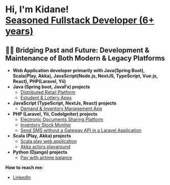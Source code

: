 <h1>Hi, I'm Kidane! <br/><a href="https://github.com/kidane-gebremedhin">Seasoned Fullstack Developer (6+ years)</a></h1>

<h2>👨‍💻 Bridging Past and Future: Development & Maintenance of Both Modern & Legacy Platforms</h2>

- <b>Web Application developer primarily with Java(Spring Boot), Scala(Play, Akka), JavaScript(Node.js, NextJS, TypeScript, Vue.js, React), PHP(Laravel, Yii)</b>
- <b>Java (Spring boot, JavaFx) projects</b>
  - [Distributed Retail Platform](https://github.com/kidane-gebremedhin/Distributed-Retail-Platform)
  - [Estudent & Lottery Apps](https://github.com/kidane-gebremedhin/JavaApps)
- <b>JavaScript (TypeScript, NextJs, React) projects</b>
  - [Demand & Inventory Management App](https://github.com/kidane-gebremedhin/InventoryLite)
- <b>PHP (Laravel, Yii, CodeIgniter) projects</b>
  - [Electronic Documents Sharing Platform](https://github.com/kidane-gebremedhin/edms)
  - [Inventory Stock Monitor](https://github.com/kidane-gebremedhin/stock)
  - [Send SMS without a Gateway API in a Laravel Application](https://github.com/kidane-gebremedhin/SMS_APP)
- <b>Scala (Play, Akka) projects</b>
  - [Scala play web application](https://github.com/kidane-gebremedhin/Scala-play-webapp)
  - [Akka actors playaround](https://github.com/kidane-gebremedhin/Akka-actors-playaround-SCALA)
- <b>Python (Django) projects</b>
  - [Pay with airtime balance](https://github.com/kidane-gebremedhin/Paywith-Airtime-Balance-Django)
    
<b>How to reach me:</b>
 - [LinkedIn](https://www.linkedin.com/in/kidane-gebremedhin/)

<!--
**kidane-gebremedhin/kidane-gebremedhin** is a ✨ _special_ ✨ repository because its `README.md` (this file) appears on your GitHub profile.

Here are some ideas to get you started:

- 🔭 I’m currently working on ...
- 🌱 I’m currently learning ...
- 👯 I’m looking to collaborate on ...
- 🤔 I’m looking for help with ...
- 💬 Ask me about ...
- 📫 How to reach me: ...
- 😄 Pronouns: ...
- ⚡ Fun fact: ...
-->
